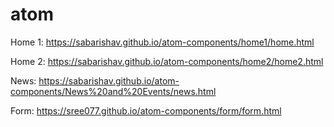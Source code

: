 # atom

Home 1: https://sabarishav.github.io/atom-components/home1/home.html

Home 2: https://sabarishav.github.io/atom-components/home2/home2.html

News: https://sabarishav.github.io/atom-components/News%20and%20Events/news.html

Form: https://sree077.github.io/atom-components/form/form.html
